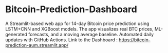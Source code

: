 # Bitcoin-Prediction-Dashboard
A Streamlit-based web app for 14-day Bitcoin price prediction using LSTM+CNN and XGBoost models. The app visualizes real BTC prices, ML-generated forecasts, and a moving average baseline. Automated daily updates with GitHub Actions.
Link to the Dashboard : https://bitcoin-prediction-aum.streamlit.app/
